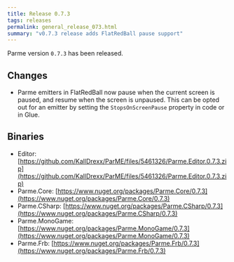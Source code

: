 ```yaml
---
title: Release 0.7.3
tags: releases
permalink: general_release_073.html
summary: "v0.7.3 release adds FlatRedBall pause support"
---
```


Parme version `0.7.3` has been released. 

## Changes

* Parme emitters in FlatRedBall now pause when the current screen is paused, and resume when the screen is unpaused.  This can be opted out for an emitter by setting the `StopsOnScreenPause` property in code or in Glue.

## Binaries

* Editor: [https://github.com/KallDrexx/ParME/files/5461326/Parme.Editor.0.7.3.zip](https://github.com/KallDrexx/ParME/files/5461326/Parme.Editor.0.7.3.zip)
* Parme.Core: [https://www.nuget.org/packages/Parme.Core/0.7.3](https://www.nuget.org/packages/Parme.Core/0.7.3)
* Parme.CSharp: [https://www.nuget.org/packages/Parme.CSharp/0.7.3](https://www.nuget.org/packages/Parme.CSharp/0.7.3)
* Parme.MonoGame: [https://www.nuget.org/packages/Parme.MonoGame/0.7.3](https://www.nuget.org/packages/Parme.MonoGame/0.7.3)
* Parme.Frb: [https://www.nuget.org/packages/Parme.Frb/0.7.3](https://www.nuget.org/packages/Parme.Frb/0.7.3)
